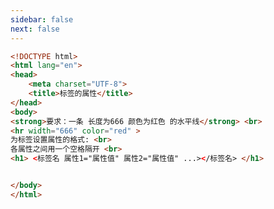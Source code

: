 ```yaml
---
sidebar: false
next: false
---
```

<BlogInfo/>






```html
<!DOCTYPE html>
<html lang="en">
<head>
    <meta charset="UTF-8">
    <title>标签的属性</title>
</head>
<body>
<strong>要求：一条 长度为666 颜色为红色 的水平线</strong> <br>
<hr width="666" color="red" >
为标签设置属性的格式: <br>
各属性之间用一个空格隔开 <br>
<h1> <标签名 属性1="属性值" 属性2="属性值" ...></标签名> </h1>


</body>
</html>
```






<ActionBox />
        
<style>#top-box {margin-top:0.5rem!important;}</style>